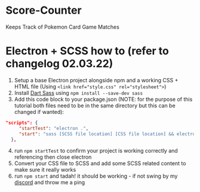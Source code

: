 # Score-Counter
Keeps Track of Pokemon Card Game Matches

# Electron + SCSS how to (refer to changelog 02.03.22)
1. Setup a base Electron project alongside npm and a working CSS + HTML file (Using `<link href="style.css" rel="stylesheet">`)
2. Install [Dart Sass](https://sass-lang.com/dart-sass) using `npm install --save-dev sass`
3. Add this code block to your package.json (NOTE: for the purpose of this tutorial both files need to be in the same directory but this can be changed if wanted): 
```json
"scripts": {
     "startTest": "electron .",
     "start": "sass [SCSS file location] [CSS file location] && electron ."
  },
```
4. run `npm startTest` to confirm your project is working correctly and referencing then close electron
5. Convert your CSS file to SCSS and add some SCSS related content to make sure it really works
6. run `npm start` and tadah! it should be working - if not swing by my [discord](https://discord.gg/58WzGpyQTS) and throw me a ping

